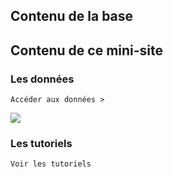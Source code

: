 ## Contenu de la base
## Contenu de ce mini-site
### Les données

  ```
  Accéder aux données >
  ```

  ![](./images/palladio_etape1.gif)

### Les tutoriels

  ```
  Voir les tutoriels
  ```
